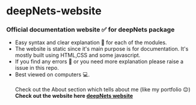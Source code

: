 # deepNets-website
### Official documentation website :white_check_mark: for deepNets package<br>
- Easy syntax and clear explanation :100: for each of the modules.
- The website is static since it's main purpose is for documentation. It's mostly built using HTML,CSS and some javascript.
- If you find any errors :eyes: or you need more explanation please raise a issue in this repo.
- Best viewed on computers :computer:.
<br><br>Check out the About section which tells about me (like my portfolio :relieved:) <br>
<strong>Check out the website here [deepNets website](https://deep-nets.herokuapp.com)</strong>
